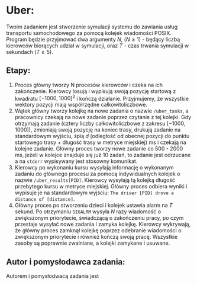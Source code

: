 # Uber:

Twoim zadaniem jest stworzenie symulacji systemu do zawiania usług transportu samochodowego za pomocą kolejek wiadomości POSIX.
Program będzie przyjmować dwa argumenty $N$, ($N \geq­ 1$) - będący liczbą kierowców biorących udział w symulacji, oraz $T$ - czas trwania symulacji w sekundach ($T \geq­ 5$).

## Etapy:
1. Proces główny tworzy N procesów kierowców i czeka na ich zakończenie. Kierowcy losują i wypisują swoją pozycję startową z kwadratu $[−1000, 1000]^2$ i kończą działanie.
Przyjmujemy, że wszystkie wektory pozycji mają współrzędne całkowitoliczbowe.
2. Wątek główny tworzy kolejkę na nowe zadania o nazwie `/uber_tasks`, a pracownicy czekają na nowe zadanie poprzez czytanie z tej kolejki.
Gdy otrzymają zadanie (cztery liczby całkowitoliczbowe z zakresu $[-1000, 1000]$), zmieniają swoją pozycję na koniec trasy, drukują zadanie na standardowym wyjściu, śpią $d$ (odległość od obecnej pozycji do punktu startowego trasy + długość trasy w metryce miejskiej) ms i czekają na kolejne zadanie. Główny proces tworzy nowe zadanie co $500$ - $2000$ ms, jeżeli w kolejce znajduje się już $10$ zadań, to zadanie jest odrzucane a na `stderr` wypisywany jest stosowny komunikat.
3. Kierowcy po wykonaniu kursu wysyłają informację o wykonanym zadaniu do głównego procesu za pomocą indywidualnych kolejek o nazwie `/uber_results[PID]`. Kierowcy wysyłają tą kolejką długość przebytego kursu w metryce miejskiej. Główny proces odbiera wyniki i wypisuje je na standardowym wyjściu: `The driver [PID] drove a distance of [distance]`.
4. Główny proces po stworzeniu dzieci i kolejek ustawia alarm na $T$ sekund. Po otrzymaniu `SIGALRM` wysyła $N$ razy wiadomość o zwiększonym priorytecie, świadczącą o zakończeniu pracy, po czym przestaje wysyłać nowe zadania i zamyka kolejkę. Kierowcy wykrywają, że główny proces zamknął kolejkę poprzez odebranie wiadomości o zwiększonym priorytecie i również kończą swoją pracę. Wszystkie zasoby są poprawnie zwalniane, a kolejki zamykane i usuwane.

## Autor i pomysłodawca zadania:
Autorem i pomysłodwacą zadania jest 
